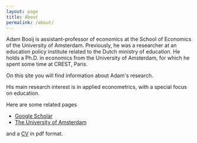 ```yaml
---
layout: page
title: About
permalink: /about/
---
```


<p>Adam Booij is assistant-professor of economics at the School of Economics of the University of Amsterdam. Previously, he was a researcher at an education policy institute related to the Dutch ministry of education. He holds a Ph.D. in economics from the University of Amsterdam, for which he spent some time at CREST, Paris.</p>

<p>On this site you will find information about Adam's research.</p> 

<p>His main research interest is in applied econometrics, with a special focus on education.</p>

<p>Here are some related pages

<ul>
<li><a href="https://scholar.google.com/citations?user=6bZ4vfAAAAAJ&hl=en" target="_blank">Google Scholar</a></li>
<li><a href="http://www.uva.nl/en/profile/b/o/a.s.booij/a.s.booij.html" target="_blank">The University of Amsterdam</a></li>
</ul>

and a <a target="_blank" href="https://www.dropbox.com/s/aks9e4l1ali1y8k/cv.pdf?dl=0" target="_blank">CV</a> in pdf format.</p>
